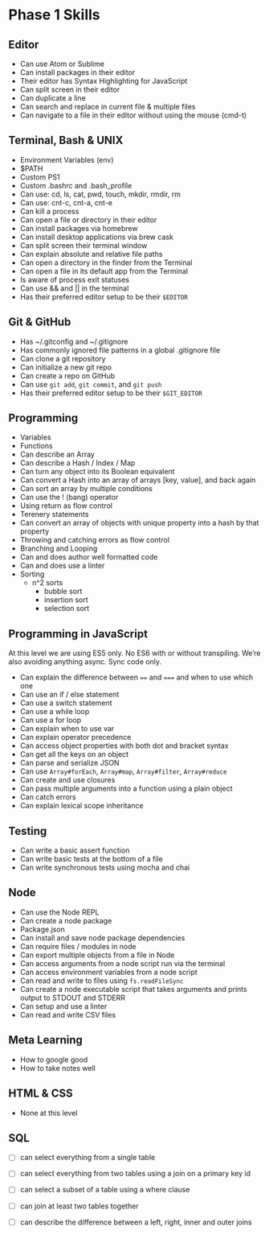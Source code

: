 # Phase 1 Skills

## Editor

- Can use Atom or Sublime
- Can install packages in their editor
- Their editor has Syntax Highlighting for JavaScript
- Can split screen in their editor
- Can duplicate a line
- Can search and replace in current file & multiple files
- Can navigate to a file in their editor without using the mouse (cmd-t)


## Terminal, Bash & UNIX

- Environment Variables (env)
- $PATH
- Custom PS1
- Custom .bashrc and .bash_profile
- Can use: cd, ls, cat, pwd, touch, mkdir, rmdir, rm
- Can use: cnt-c, cnt-a, cnt-e
- Can kill a process
- Can open a file or directory in their editor
- Can install packages via homebrew
- Can install desktop applications via brew cask
- Can split screen their terminal window
- Can explain absolute and relative file paths
- Can open a directory in the finder from the Terminal
- Can open a file in its default app from the Terminal
- Is aware of process exit statuses
- Can use && and || in the terminal
- Has their preferred editor setup to be their `$EDITOR`


## Git & GitHub

- Has ~/.gitconfig and ~/.gitignore
- Has commonly ignored file patterns in a global .gitignore file
- Can clone a git repository
- Can initialize a new git repo
- Can create a repo on GitHub
- Can use `git add`, `git commit`, and `git push`
- Has their preferred editor setup to be their `$GIT_EDITOR`


## Programming

- Variables
- Functions
- Can describe an Array
- Can describe a Hash / Index / Map
- Can turn any object into its Boolean equivalent
- Can convert a Hash into an array of arrays [key, value], and back again
- Can sort an array by multiple conditions
- Can use the ! (bang) operator
- Using return as flow control
- Terenery statements
- Can convert an array of objects with unique property into a hash by that property
- Throwing and catching errors as flow control
- Branching and Looping
- Can and does author well formatted code
- Can and does use a linter
- Sorting
  - n^2 sorts
    - bubble sort
    - insertion sort
    - selection sort


## Programming in JavaScript

At this level we are using ES5 only. No ES6 with or without transpiling. We’re also avoiding anything async. Sync code only.

- Can explain the difference between `==` and `===` and when to use which one
- Can use an if / else statement
- Can use a switch statement
- Can use a while loop
- Can use a for loop
- Can explain when to use var
- Can explain operator precedence
- Can access object properties with both dot and bracket syntax
- Can get all the keys on an object
- Can parse and serialize JSON
- Can use `Array#forEach`, `Array#map`, `Array#filter`, `Array#reduce`
- Can create and use closures
- Can pass multiple arguments into a function using a plain object
- Can catch errors
- Can explain lexical scope inheritance


## Testing

- Can write a basic assert function
- Can write basic tests at the bottom of a file
- Can write synchronous tests using mocha and chai


## Node

- Can use the Node REPL
- Can create a node package
- Package.json
- Can install and save node package dependencies
- Can require files / modules in node
- Can export multiple objects from a file in Node
- Can access arguments from a node script run via the terminal
- Can access environment variables from a node script
- Can read and write to files using `fs.readFileSync`
- Can create a node executable script that takes arguments and prints output to STDOUT and STDERR
- Can setup and use a linter
- Can read and write CSV files


## Meta Learning

- How to google good
- How to take notes well

## HTML & CSS

- None at this level

## SQL

- [ ] can select everything from a single table
- [ ] can select everything from two tables using a join on a primary key id
- [ ] can select a subset of a table using a where clause
- [ ] can join at least two tables together
- [ ] can describe the difference between a left, right, inner and outer joins




